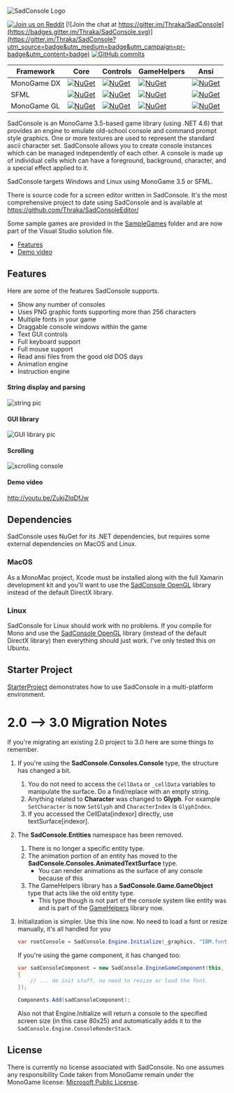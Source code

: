 ![SadConsole Logo](images/SadConsoleLogo.gif)

[![Join us on Reddit](https://img.shields.io/badge/reddit-SadConsole-red.svg)](http://reddit.com/r/sadconsole)
[![Join the chat at https://gitter.im/Thraka/SadConsole](https://badges.gitter.im/Thraka/SadConsole.svg)](https://gitter.im/Thraka/SadConsole?utm_source=badge&utm_medium=badge&utm_campaign=pr-badge&utm_content=badge)
[![GitHub commits](https://img.shields.io/github/commits-since/Thraka/SadConsole/V2.svg?maxAge=2592000)]()


| Framework | Core | Controls | GameHelpers | Ansi |
| --- | --- | --- | --- | --- |
| MonoGame DX | [![NuGet](https://img.shields.io/nuget/v/SadConsole.Core.svg)][dx-core] | [![NuGet](https://img.shields.io/nuget/v/SadConsole.Controls.svg)][dx-controls] | [![NuGet](https://img.shields.io/nuget/v/SadConsole.GameHelpers.svg)][dx-game] | [![NuGet](https://img.shields.io/nuget/v/SadConsole.Ansi.svg)][dx-ansi] |
| SFML | [![NuGet](https://img.shields.io/nuget/v/SadConsole.Core.SFML.svg)][sfml-core] | [![NuGet](https://img.shields.io/nuget/v/SadConsole.Controls.SFML.svg)][sfml-controls] | [![NuGet](https://img.shields.io/nuget/v/SadConsole.GameHelpers.SFML.svg)][sfml-game] | [![NuGet](https://img.shields.io/nuget/v/SadConsole.Ansi.SFML.svg)][sfml-ansi] |
| MonoGame GL | [![NuGet](https://img.shields.io/nuget/v/SadConsole.Core.MonoGameGL.svg)][gl-core] | [![NuGet](https://img.shields.io/nuget/v/SadConsole.Controls.MonoGameGL.svg)][gl-controls] | [![NuGet](https://img.shields.io/nuget/v/SadConsole.GameHelpers.MonoGameGL.svg)][gl-game] | [![NuGet](https://img.shields.io/nuget/v/SadConsole.Ansi.MonoGameGL.svg)][gl-ansi] |


SadConsole is an MonoGame 3.5-based game library (using .NET 4.6) that provides an engine to emulate old-school console and command prompt style graphics. One or more textures are used to represent the standard ascii character set. SadConsole allows you to create console instances which can be managed independently of each other. A console is made up of individual cells which can have a foreground, background, character, and a special effect applied to it. 

SadConsole targets Windows and Linux using MonoGame 3.5 or SFML.

There is source code for a screen editor written in SadConsole. It's the most comprehensive project to date using SadConsole and is available at https://github.com/Thraka/SadConsoleEditor/  

Some sample games are provided in the [SampleGames](https://github.com/Thraka/SadConsole/tree/master/SampleGames) folder and are now part of the Visual Studio solution file.

* [Features](#features)
* [Demo video](#demo-video)

## Features

Here are some of the features SadConsole supports.

* Show any number of consoles
* Uses PNG graphic fonts supporting more than 256 characters
* Multiple fonts in your game
* Draggable console windows within the game
* Text GUI controls
* Full keyboard support
* Full mouse support
* Read ansi files from the good old DOS days
* Animation engine
* Instruction engine

#### String display and parsing
![string pic](images/stringparseexample.gif)

#### GUI library
![GUI library pic](images/ui-example.gif)

#### Scrolling
![scrolling console](images/scrolling-example2.gif)

#### Demo video
http://youtu.be/ZukjZIqDfJw

## Dependencies
SadConsole uses NuGet for its .NET dependencies, but requires some external dependencies on MacOS and Linux.

### MacOS
As a MonoMac project, Xcode must be installed along with the full Xamarin development kit and you'll want to use the [SadConsole OpenGL](http://www.nuget.org/packages/SadConsole.Core.MonoGameGL/) library instead of the default DirectX library.

### Linux
SadConsole for Linux should work with no problems. If you compile for Mono and use the [SadConsole OpenGL](http://www.nuget.org/packages/SadConsole.Core.MonoGameGL/) library (instead of the default DirectX library) then everything should just work. I've only tested this on Ubuntu.

## Starter Project
[StarterProject](./StarterProject) demonstrates how to use SadConsole in a multi-platform environment.


# 2.0 --> 3.0 Migration Notes

If you're migrating an existing 2.0 project to 3.0 here are some things to remember.

1. If you're using the **SadConsole.Consoles.Console** type, the structure has changed a bit.
	1. You do not need to access the `CellData` or `_cellData` variables to manipulate the surface. Do a find/replace with an empty string.
	2. Anything related to **Character** was changed to **Glyph**. For example `SetCharacter` is now `SetGlyph` and `CharacterIndex` is `GlyphIndex`.
	3. If you accessed the CellData[indexor] directly, use textSurface[indexor].
2. The **SadConsole.Entities** namespace has been removed.
	1. There is no longer a specific entity type.
	2. The animation portion of an entity has moved to the **SadConsole.Consoles.AnimatedTextSurface** type.
		- You can render animations as the surface of any console because of this
	3. The GameHelpers library has a **SadConsole.Game.GameObject** type that acts like the old entity type.
		- This type though is not part of the console system like entity was and is part of the [GameHelpers][dx-game] library now.
3. Initialization is simpler. Use this line now. No need to load a font or resize manually, it's all handled for you
	
	```csharp
	var rootConsole = SadConsole.Engine.Initialize(_graphics, "IBM.font", 80, 25);
	```

	If you're using the game component, it has changed too:

	```csharp
	var sadConsoleComponent = new SadConsole.EngineGameComponent(this, graphics, "IBM.font", 80, 60, () =>
    {
		// ... do init stuff, no need to resize or load the font.
	});

	Components.Add(sadConsoleComponent);
	```

	Also not that Engine.Initialize will return a console to the specified screen size (in this case 80x25) and automatically adds it to the `SadConsole.Engine.ConsoleRenderStack`.


## License

There is currently no license associated with SadConsole. No one assumes any responsibility Code taken from MonoGame remain under the MonoGame license: [Microsoft Public License](https://opensource.org/licenses/MS-PL).

[dx-core]: http://www.nuget.org/packages/SadConsole.Core/
[dx-controls]: http://www.nuget.org/packages/SadConsole.Controls/
[dx-game]: http://www.nuget.org/packages/SadConsole.GameHelpers/
[dx-ansi]: http://www.nuget.org/packages/SadConsole.Ansi/

[sfml-core]: http://www.nuget.org/packages/SadConsole.Core.SFML/
[sfml-controls]: http://www.nuget.org/packages/SadConsole.Controls.SFML/
[sfml-game]: http://www.nuget.org/packages/SadConsole.GameHelpers.SFML/
[sfml-ansi]: http://www.nuget.org/packages/SadConsole.Ansi.SFML/

[gl-core]: http://www.nuget.org/packages/SadConsole.Core.MonoGameGL/
[gl-controls]: http://www.nuget.org/packages/SadConsole.Controls.MonoGameGL/
[gl-game]: http://www.nuget.org/packages/SadConsole.GameHelpers.MonoGameGL/
[gl-ansi]: http://www.nuget.org/packages/SadConsole.Ansi.MonoGameGL/
